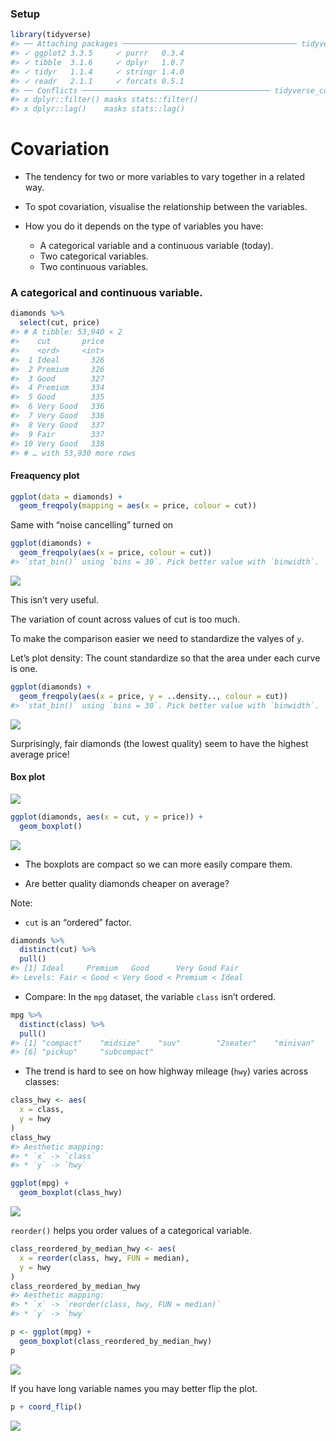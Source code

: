 
### Setup

``` r
library(tidyverse)
#> ── Attaching packages ─────────────────────────────────────── tidyverse 1.3.1 ──
#> ✓ ggplot2 3.3.5     ✓ purrr   0.3.4
#> ✓ tibble  3.1.6     ✓ dplyr   1.0.7
#> ✓ tidyr   1.1.4     ✓ stringr 1.4.0
#> ✓ readr   2.1.1     ✓ forcats 0.5.1
#> ── Conflicts ────────────────────────────────────────── tidyverse_conflicts() ──
#> x dplyr::filter() masks stats::filter()
#> x dplyr::lag()    masks stats::lag()
```

# Covariation

-   The tendency for two or more variables to vary together in a related
    way.

-   To spot covariation, visualise the relationship between the
    variables.

-   How you do it depends on the type of variables you have:

    -   A categorical variable and a continuous variable (today).
    -   Two categorical variables.
    -   Two continuous variables.

### A categorical and continuous variable.

``` r
diamonds %>% 
  select(cut, price)
#> # A tibble: 53,940 × 2
#>    cut       price
#>    <ord>     <int>
#>  1 Ideal       326
#>  2 Premium     326
#>  3 Good        327
#>  4 Premium     334
#>  5 Good        335
#>  6 Very Good   336
#>  7 Very Good   336
#>  8 Very Good   337
#>  9 Fair        337
#> 10 Very Good   338
#> # … with 53,930 more rows
```

#### Freaquency plot

``` r
ggplot(data = diamonds) + 
  geom_freqpoly(mapping = aes(x = price, colour = cut))
```

Same with “noise cancelling” turned on

``` r
ggplot(diamonds) + 
  geom_freqpoly(aes(x = price, colour = cut))
#> `stat_bin()` using `bins = 30`. Pick better value with `binwidth`.
```

![](README_files/figure-gfm/unnamed-chunk-3-1.png)<!-- -->

This isn’t very useful.

The variation of count across values of cut is too much.

To make the comparison easier we need to standardize the valyes of `y`.

Let’s plot density: The count standardize so that the area under each
curve is one.

``` r
ggplot(diamonds) + 
  geom_freqpoly(aes(x = price, y = ..density.., colour = cut))
#> `stat_bin()` using `bins = 30`. Pick better value with `binwidth`.
```

![](README_files/figure-gfm/unnamed-chunk-4-1.png)<!-- -->

Surprisingly, fair diamonds (the lowest quality) seem to have the
highest average price!

#### Box plot

![](eda-boxplot.png)

``` r
ggplot(diamonds, aes(x = cut, y = price)) +
  geom_boxplot()
```

![](README_files/figure-gfm/unnamed-chunk-5-1.png)<!-- -->

-   The boxplots are compact so we can more easily compare them.

-   Are better quality diamonds cheaper on average?

Note:

-   `cut` is an “ordered” factor.

``` r
diamonds %>% 
  distinct(cut) %>% 
  pull()
#> [1] Ideal     Premium   Good      Very Good Fair     
#> Levels: Fair < Good < Very Good < Premium < Ideal
```

-   Compare: In the `mpg` dataset, the variable `class` isn’t ordered.

``` r
mpg %>% 
  distinct(class) %>% 
  pull()
#> [1] "compact"    "midsize"    "suv"        "2seater"    "minivan"   
#> [6] "pickup"     "subcompact"
```

-   The trend is hard to see on how highway mileage (`hwy`) varies
    across classes:

``` r
class_hwy <- aes(
  x = class,
  y = hwy
)
class_hwy
#> Aesthetic mapping: 
#> * `x` -> `class`
#> * `y` -> `hwy`
```

``` r
ggplot(mpg) +
  geom_boxplot(class_hwy)
```

![](README_files/figure-gfm/unnamed-chunk-9-1.png)<!-- -->

`reorder()` helps you order values of a categorical variable.

``` r
class_reordered_by_median_hwy <- aes(
  x = reorder(class, hwy, FUN = median),
  y = hwy
)
class_reordered_by_median_hwy
#> Aesthetic mapping: 
#> * `x` -> `reorder(class, hwy, FUN = median)`
#> * `y` -> `hwy`
```

``` r
p <- ggplot(mpg) +
  geom_boxplot(class_reordered_by_median_hwy)
p
```

![](README_files/figure-gfm/unnamed-chunk-11-1.png)<!-- -->

If you have long variable names you may better flip the plot.

``` r
p + coord_flip()
```

![](README_files/figure-gfm/unnamed-chunk-12-1.png)<!-- -->
